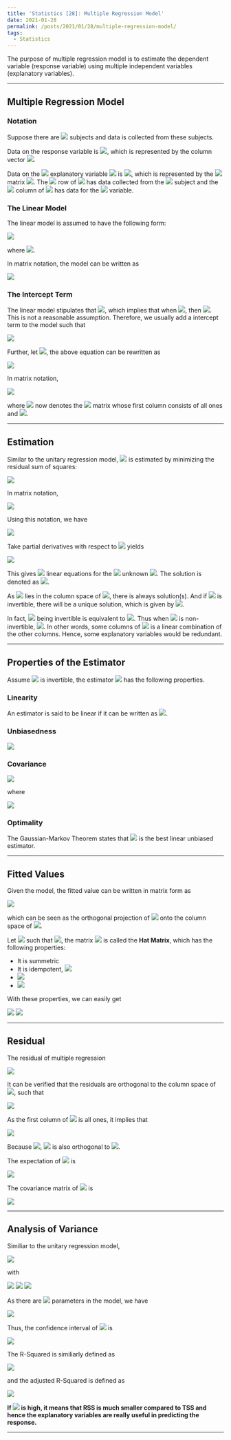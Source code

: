 ```yaml
---
title: 'Statistics [28]: Multiple Regression Model'
date: 2021-01-28
permalink: /posts/2021/01/28/multiple-regression-model/
tags:
  - Statistics
---
```


The purpose of multiple regression model is to estimate the dependent variable (response variable) using multiple independent variables (explanatory variables).

---
## Multiple Regression Model

### Notation
Suppose there are <img src="https://render.githubusercontent.com/render/math?math=n"> subjects and data is collected from these subjects. 

Data on the response variable is <img src="https://render.githubusercontent.com/render/math?math=y_1,y_2,...,y_n">, which is represented by the column vector <img src="https://render.githubusercontent.com/render/math?math=Y=(y_1,y_2,...,y_n)^T">. 

Data on the <img src="https://render.githubusercontent.com/render/math?math=j\text{th}\,(j=1,2,...,p)"> explanatory variable <img src="https://render.githubusercontent.com/render/math?math=x_j"> is <img src="https://render.githubusercontent.com/render/math?math=x_{1j},x_{2j},...,x_{nj}">, which is represented by the <img src="https://render.githubusercontent.com/render/math?math=n\times p"> matrix <img src="https://render.githubusercontent.com/render/math?math=X">. The <img src="https://render.githubusercontent.com/render/math?math=i\text{th}"> row of <img src="https://render.githubusercontent.com/render/math?math=X"> has data collected from the <img src="https://render.githubusercontent.com/render/math?math=i\text{th}"> subject and the <img src="https://render.githubusercontent.com/render/math?math=j\text{th}"> column of <img src="https://render.githubusercontent.com/render/math?math=X"> has data for the <img src="https://render.githubusercontent.com/render/math?math=j\text{th}"> variable.

### The Linear Model
The linear model is assumed to have the following form:

<img src="https://render.githubusercontent.com/render/math?math=y_i = \beta_1x_{i1} %2B \beta_2x_{i2} %2B \cdots %2B \beta_px_{ip}%2B e_i,\ \ i=1,2,...,n">

where <img src="https://render.githubusercontent.com/render/math?math=e_i \sim N(0,\sigma^2)">.

In matrix notation, the model can be written as 

<img src="https://render.githubusercontent.com/render/math?math=Y = X\beta %2B e">

### The Intercept Term
The linear model stipulates that <img src="https://render.githubusercontent.com/render/math?math=E(y_i) = \beta_1x_{i1} %2B \beta_2x_{i2} %2B \cdots %2B \beta_px_{ip}">, which implies that when <img src="https://render.githubusercontent.com/render/math?math=x_{i1}=x_{i2}=\cdots = x_{ip}=0">, then <img src="https://render.githubusercontent.com/render/math?math=E(y_i)=0">. This is not a reasonable assumption. Therefore, we usually add a intercept term to the model such that 

<img src="https://render.githubusercontent.com/render/math?math=E(y_i) = \beta_0 %2B \beta_1x_{i1} %2B \beta_2x_{i2} %2B \cdots %2B \beta_px_{ip}">

Further, let <img src="https://render.githubusercontent.com/render/math?math=x_{i0}=1">, the above equation can be rewritten as 

<img src="https://render.githubusercontent.com/render/math?math=E(y_i) =\beta_0x_{i0}%2B \beta_1x_{i1} %2B \beta_2x_{i2} %2B \cdots %2B \beta_px_{ip}">

In matrix notation,

<img src="https://render.githubusercontent.com/render/math?math=Y = X\beta %2B e">

where <img src="https://render.githubusercontent.com/render/math?math=X"> now denotes the <img src="https://render.githubusercontent.com/render/math?math=n\times (p%2B 1)"> matrix whose first column consists of all ones and <img src="https://render.githubusercontent.com/render/math?math=\beta = (\beta_0,beta_1,...\beta_p)^T">.

---
## Estimation
Similar to the unitary regression model, <img src="https://render.githubusercontent.com/render/math?math=\beta"> is estimated by minimizing the residual sum of squares:

<img src="https://render.githubusercontent.com/render/math?math=S(\beta) = {\displaystyle \sum_{i=1}^n(y_i-\beta_0-beta_1x_{i1}-\cdots -\beta_px_{ip})^2}">

In matrix notation,

<img src="https://render.githubusercontent.com/render/math?math=S(\beta) = \left\|Y-X\beta\right\|^2">

Using this notation, we have 

<img src="https://render.githubusercontent.com/render/math?math=S(\beta) = (Y-X\beta)^T(Y-X\beta) = Y^TY - 2\beta^TX^TY %2B \beta^TX^TX\beta">

Take partial derivatives with respect to <img src="https://render.githubusercontent.com/render/math?math=\beta_i"> yields

<img src="https://render.githubusercontent.com/render/math?math=\nabla S(\beta) = 2X^TX\beta - 2X^TY = 0 \Rightarrow X^TX\beta = X^TY">

This gives <img src="https://render.githubusercontent.com/render/math?math=p"> linear equations for the <img src="https://render.githubusercontent.com/render/math?math=p"> unknown <img src="https://render.githubusercontent.com/render/math?math=\beta_i,i=1,2,...,p">. The solution is denoted as <img src="https://render.githubusercontent.com/render/math?math=\hat{\beta} = (\hat{\beta}_1,\hat{\beta}_2,...,\hat{\beta}_p)^T">.

As <img src="https://render.githubusercontent.com/render/math?math=X^TY"> lies in the column space of <img src="https://render.githubusercontent.com/render/math?math=X^T">, there is always solution(s). And if <img src="https://render.githubusercontent.com/render/math?math=X^TX"> is invertible, there will be a unique solution, which is given by <img src="https://render.githubusercontent.com/render/math?math=\hat{\beta} = (X^TX)^{-1}X^TY">.

In fact, <img src="https://render.githubusercontent.com/render/math?math=X^TX"> being invertible is equivalent to <img src="https://render.githubusercontent.com/render/math?math=\text{rank}(X) = p%2B 1">. Thus when <img src="https://render.githubusercontent.com/render/math?math=X^TX"> is non-invertible, <img src="https://render.githubusercontent.com/render/math?math=\text{rank}(X) < p%2B 1">. In other words, some columns of <img src="https://render.githubusercontent.com/render/math?math=X"> is a linear combination of the other columns. Hence, some explanatory variables would be redundant. 

---
## Properties of the Estimator
Assume <img src="https://render.githubusercontent.com/render/math?math=X^TX"> is invertible, the estimator <img src="https://render.githubusercontent.com/render/math?math=\hat{\beta}"> has the following properties.

### Linearity 
An estimator is said to be linear if it can be written as <img src="https://render.githubusercontent.com/render/math?math=AY">.

### Unbiasedness
<img src="https://render.githubusercontent.com/render/math?math=E(\hat{\beta}) = E((X^TX)^{-1}X^TY) = (X^TX)^{-1}X^TE(Y) = (X^TX)^{-1}X^TX\beta = \beta">

### Covariance
<img src="https://render.githubusercontent.com/render/math?math=cov(\hat{\beta}) = cov((X^TX)^{-1}X^TY) = (X^TX)^{-1}X^Tcov(Y)X(X^TX)^{-1} = \sigma^2(X^TX)^{-1}">

where 

<img src="https://render.githubusercontent.com/render/math?math=cov(Y) = E[(Y-E(Y))(Y-E(Y))^T] = E[(X\beta%2B e - X\beta)(X\beta%2B e - X\beta)^T] = \sigma^2I">

### Optimality
The Gaussian-Markov Theorem states that <img src="https://render.githubusercontent.com/render/math?math=\beta"> is the best linear unbiased estimator.


---
## Fitted Values
Given the model, the fitted value can be written in matrix form as

<img src="https://render.githubusercontent.com/render/math?math=\hat{Y} = X\hat{\beta} = X(X^TX)^{-1}X^TY">

which can be seen as the orthogonal projection of <img src="https://render.githubusercontent.com/render/math?math=Y"> onto the column space of <img src="https://render.githubusercontent.com/render/math?math=X">.

Let <img src="https://render.githubusercontent.com/render/math?math=H = X(X^TX)^{-1}X^T"> such that <img src="https://render.githubusercontent.com/render/math?math=\hat{Y} = HY">, the matrix <img src="https://render.githubusercontent.com/render/math?math=H"> is called the __Hat Matrix__, which has the following properties:
- It is summetric
- It is idempotent, <img src="https://render.githubusercontent.com/render/math?math=H^2=H"> 
- <img src="https://render.githubusercontent.com/render/math?math=HX=X">
- <img src="https://render.githubusercontent.com/render/math?math=\text{rank}(H) = \text{rank}(X)">  

With these properties, we can easily get

<img src="https://render.githubusercontent.com/render/math?math=E(\hat{Y}) = E(HY) = HE(Y) = HX\beta = X\beta = E(Y)">

<img src="https://render.githubusercontent.com/render/math?math=cov(\hat{Y}) = cov(HY) = Hcov(Y)H^T = \sigma^2H"> 

---
## Residual
The residual of multiple regression

<img src="https://render.githubusercontent.com/render/math?math=\hat{e} = Y - \hat{Y} = (I-H)Y"> 

It can be verified that the residuals are orthogonal to the column space of <img src="https://render.githubusercontent.com/render/math?math=X">, such that

<img src="https://render.githubusercontent.com/render/math?math=\hat{e}^TX = ((I-H)Y)^TX = Y^T(I-H)X = Y^T(X-HX) = 0"> 

As the first column of <img src="https://render.githubusercontent.com/render/math?math=X"> is all ones, it implies that 

<img src="https://render.githubusercontent.com/render/math?math={\displaystyle \sum_{i=1}^n\hat{e}_i = 0}">

Because <img src="https://render.githubusercontent.com/render/math?math=\hat{Y} = X\hat{\beta}">, <img src="https://render.githubusercontent.com/render/math?math=\hat{e}"> is also orthogonal to <img src="https://render.githubusercontent.com/render/math?math=\hat{Y}">.

The expectation of <img src="https://render.githubusercontent.com/render/math?math=\hat{e}"> is 

<img src="https://render.githubusercontent.com/render/math?math=E(\hat{e}) = E((I-H)Y) = (I-H)E(Y) = (I-H)X\beta = (X-HX)\beta=0"> 

The covariance matrix of <img src="https://render.githubusercontent.com/render/math?math=\hat{e}"> is 

<img src="https://render.githubusercontent.com/render/math?math=cov(\hat{e}) = cov((I-H)Y) = (I-H)cov(Y)(I-H) = \sigma^2(I-H)"> 

---
## Analysis of Variance
Similiar to the unitary regression model, 

<img src="https://render.githubusercontent.com/render/math?math={\displaystyle \sum_{i=1}^n(y_i-\bar{y})^2 = \sum_{i=1}^n(\hat{y}_i-\bar{y})^2 %2B \sum_{i=1}^n(y_i-\hat{y}_i)^2} \Rightarrow \text{TSS} = \text{RegSS} %2B \text{RSS}"> 

with

<img src="https://render.githubusercontent.com/render/math?math=\text{TSS} = {\displaystyle \sum_{i=1}^n(y_i-\bar{y})^2} "> 

<img src="https://render.githubusercontent.com/render/math?math=\text{RSS} = {\displaystyle \sum_{i=1}^n(y_i-\hat{y})^2} ">

<img src="https://render.githubusercontent.com/render/math?math=\text{RegSS} = {\displaystyle \sum_{i=1}^n(\hat{y}_i-\bar{y})^2} "> 

As there are <img src="https://render.githubusercontent.com/render/math?math=p%2B 1"> parameters in the model, we have

<img src="https://render.githubusercontent.com/render/math?math=\dfrac{\text{RSS}}{\sigma^2}\sim \chi^2(n-p-1)">

Thus, the confidence interval of <img src="https://render.githubusercontent.com/render/math?math=\sigma^2"> is 

<img src="https://render.githubusercontent.com/render/math?math=\left[\dfrac{\text{RSS}}{\chi^2_{1-\alpha\text{/}2}(n-p-1)},\dfrac{\text{RSS}}{\chi^2_{\alpha\text{/}2}(n-p-1)}\right]"> 

The R-Squared is similiarly defined as

<img src="https://render.githubusercontent.com/render/math?math=R^2 = \dfrac{\text{RegSS}}{\text{TSS}} = 1 - \dfrac{\text{RSS}}{\text{TSS}}"> 

and the adjusted R-Squared is defined as

<img src="https://render.githubusercontent.com/render/math?math=R_a^2 =1 - \dfrac{\text{RSS}/(n-p-1)}{\text{TSS}/(n-1)}"> 

__If <img src="https://render.githubusercontent.com/render/math?math=R^2"> is high, it means that RSS is much smaller compared to TSS and hence the explanatory variables are really useful in predicting the response.__


---

